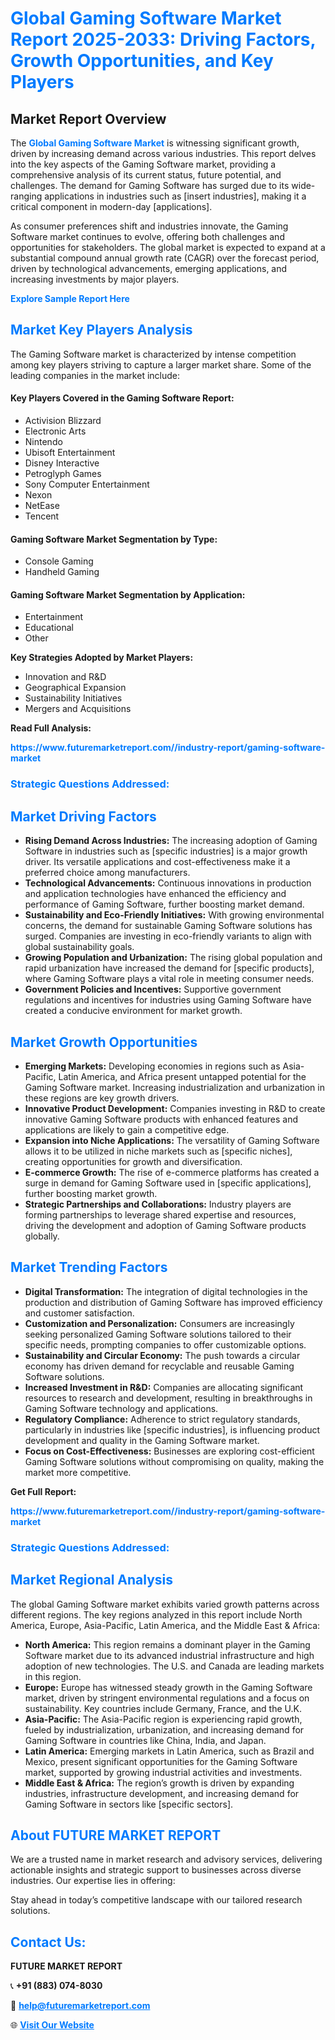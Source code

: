 <h1 style="color: #007BFF;">Global Gaming Software Market Report 2025-2033: Driving Factors, Growth Opportunities, and Key Players</h1>

<section id="overview">
<h2>Market Report Overview</h2>
<p>The <a href="https://www.futuremarketreport.com//industry-report/gaming-software-market" style="color: #007BFF; text-decoration: none;"><strong>Global Gaming Software Market</strong></a> is witnessing significant growth, driven by increasing demand across various industries. This report delves into the key aspects of the Gaming Software market, providing a comprehensive analysis of its current status, future potential, and challenges. The demand for Gaming Software has surged due to its wide-ranging applications in industries such as [insert industries], making it a critical component in modern-day [applications].</p>
<p>As consumer preferences shift and industries innovate, the Gaming Software market continues to evolve, offering both challenges and opportunities for stakeholders. The global market is expected to expand at a substantial compound annual growth rate (CAGR) over the forecast period, driven by technological advancements, emerging applications, and increasing investments by major players.</p>
</section>

<section id="overview">
<p><a href="https://www.futuremarketreport.com//request-sample/reportId=51635" style="color: #007BFF; text-decoration: none;"><strong>Explore Sample Report Here</strong></a></p>
</section>

<section id="key-players">
<h2 style="color: #007BFF;">Market Key Players Analysis</h2>
<p>The Gaming Software market is characterized by intense competition among key players striving to capture a larger market share. Some of the leading companies in the market include:</p>
<h4>Key Players Covered in the Gaming Software Report:</h4>
<ul><li>Activision Blizzard</li><li>Electronic Arts</li><li>Nintendo</li><li>Ubisoft Entertainment</li><li>Disney Interactive</li><li>Petroglyph Games</li><li>Sony Computer Entertainment</li><li>Nexon</li><li>NetEase</li><li>Tencent</li></ul>
<h4>Gaming Software Market Segmentation by Type:</h4>
<ul><li>Console Gaming</li><li>Handheld Gaming</li></ul>

<h4>Gaming Software Market Segmentation by Application:</h4>
<ul><li>Entertainment</li><li>Educational</li><li>Other</li></ul>
<p><strong>Key Strategies Adopted by Market Players:</strong></p>
<ul>
<li>Innovation and R&D</li>
<li>Geographical Expansion</li>
<li>Sustainability Initiatives</li>
<li>Mergers and Acquisitions</li>
</ul>
</section>

<section>
<p><strong>Read Full Analysis: </strong></p><a href="https://www.futuremarketreport.com//industry-report/gaming-software-market" style="color: #007BFF; text-decoration: none;"><strong>https://www.futuremarketreport.com//industry-report/gaming-software-market</strong></a>
<h3 style="color: #007BFF;">Strategic Questions Addressed:</h3>
</section>

<section id="driving-factors">
<h2 style="color: #007BFF;">Market Driving Factors</h2>
<ul>
<li><strong>Rising Demand Across Industries:</strong> The increasing adoption of Gaming Software in industries such as [specific industries] is a major growth driver. Its versatile applications and cost-effectiveness make it a preferred choice among manufacturers.</li>
<li><strong>Technological Advancements:</strong> Continuous innovations in production and application technologies have enhanced the efficiency and performance of Gaming Software, further boosting market demand.</li>
<li><strong>Sustainability and Eco-Friendly Initiatives:</strong> With growing environmental concerns, the demand for sustainable Gaming Software solutions has surged. Companies are investing in eco-friendly variants to align with global sustainability goals.</li>
<li><strong>Growing Population and Urbanization:</strong> The rising global population and rapid urbanization have increased the demand for [specific products], where Gaming Software plays a vital role in meeting consumer needs.</li>
<li><strong>Government Policies and Incentives:</strong> Supportive government regulations and incentives for industries using Gaming Software have created a conducive environment for market growth.</li>
</ul>
</section>

<section id="growth-opportunities">
<h2 style="color: #007BFF;">Market Growth Opportunities</h2>
<ul>
<li><strong>Emerging Markets:</strong> Developing economies in regions such as Asia-Pacific, Latin America, and Africa present untapped potential for the Gaming Software market. Increasing industrialization and urbanization in these regions are key growth drivers.</li>
<li><strong>Innovative Product Development:</strong> Companies investing in R&D to create innovative Gaming Software products with enhanced features and applications are likely to gain a competitive edge.</li>
<li><strong>Expansion into Niche Applications:</strong> The versatility of Gaming Software allows it to be utilized in niche markets such as [specific niches], creating opportunities for growth and diversification.</li>
<li><strong>E-commerce Growth:</strong> The rise of e-commerce platforms has created a surge in demand for Gaming Software used in [specific applications], further boosting market growth.</li>
<li><strong>Strategic Partnerships and Collaborations:</strong> Industry players are forming partnerships to leverage shared expertise and resources, driving the development and adoption of Gaming Software products globally.</li>
</ul>
</section>

<section id="trending-factors">
<h2 style="color: #007BFF;">Market Trending Factors</h2>
<ul>
<li><strong>Digital Transformation:</strong> The integration of digital technologies in the production and distribution of Gaming Software has improved efficiency and customer satisfaction.</li>
<li><strong>Customization and Personalization:</strong> Consumers are increasingly seeking personalized Gaming Software solutions tailored to their specific needs, prompting companies to offer customizable options.</li>
<li><strong>Sustainability and Circular Economy:</strong> The push towards a circular economy has driven demand for recyclable and reusable Gaming Software solutions.</li>
<li><strong>Increased Investment in R&D:</strong> Companies are allocating significant resources to research and development, resulting in breakthroughs in Gaming Software technology and applications.</li>
<li><strong>Regulatory Compliance:</strong> Adherence to strict regulatory standards, particularly in industries like [specific industries], is influencing product development and quality in the Gaming Software market.</li>
<li><strong>Focus on Cost-Effectiveness:</strong> Businesses are exploring cost-efficient Gaming Software solutions without compromising on quality, making the market more competitive.</li>
</ul>
</section>

<section>
<p><strong>Get Full Report: </strong></p><a href="https://www.futuremarketreport.com//industry-report/gaming-software-market" style="color: #007BFF; text-decoration: none;"><strong>https://www.futuremarketreport.com//industry-report/gaming-software-market</strong></a>
<h3 style="color: #007BFF;">Strategic Questions Addressed:</h3>
</section>


<section id="regional-analysis">
<h2 style="color: #007BFF;">Market Regional Analysis</h2>
<p>The global Gaming Software market exhibits varied growth patterns across different regions. The key regions analyzed in this report include North America, Europe, Asia-Pacific, Latin America, and the Middle East & Africa:</p>
<ul>
<li><strong>North America:</strong> This region remains a dominant player in the Gaming Software market due to its advanced industrial infrastructure and high adoption of new technologies. The U.S. and Canada are leading markets in this region.</li>
<li><strong>Europe:</strong> Europe has witnessed steady growth in the Gaming Software market, driven by stringent environmental regulations and a focus on sustainability. Key countries include Germany, France, and the U.K.</li>
<li><strong>Asia-Pacific:</strong> The Asia-Pacific region is experiencing rapid growth, fueled by industrialization, urbanization, and increasing demand for Gaming Software in countries like China, India, and Japan.</li>
<li><strong>Latin America:</strong> Emerging markets in Latin America, such as Brazil and Mexico, present significant opportunities for the Gaming Software market, supported by growing industrial activities and investments.</li>
<li><strong>Middle East & Africa:</strong> The region’s growth is driven by expanding industries, infrastructure development, and increasing demand for Gaming Software in sectors like [specific sectors].</li>
</ul>
</section>

<footer>
<h2 style="color: #007BFF;">About FUTURE MARKET REPORT</h2>
<p>We are a trusted name in market research and advisory services, delivering actionable insights and strategic support to businesses across diverse industries. Our expertise lies in offering:</p>

<p>Stay ahead in today’s competitive landscape with our tailored research solutions.</p>

<h2 style="color: #007BFF;">Contact Us:</h2>
<p><strong>FUTURE MARKET REPORT</strong></p>
<p>📞 <strong>+91 (883) 074-8030</strong></p>
<p>📧 <strong><a href="mailto:help@futuremarketreport.com" style="color: #007BFF;">help@futuremarketreport.com</a></strong></p>
<p>🌐 <strong><a href="https://www.futuremarketreport.com/" style="color: #007BFF;">Visit Our Website</a></strong></p>
</footer>